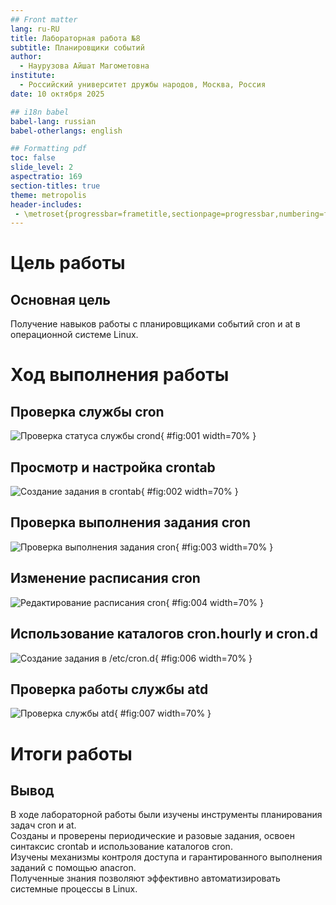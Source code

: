 ```yaml
---
## Front matter
lang: ru-RU
title: Лабораторная работа №8
subtitle: Планировщики событий
author:
  - Наурузова Айшат Магометовна
institute:
  - Российский университет дружбы народов, Москва, Россия
date: 10 октября 2025

## i18n babel
babel-lang: russian
babel-otherlangs: english

## Formatting pdf
toc: false
slide_level: 2
aspectratio: 169
section-titles: true
theme: metropolis
header-includes:
 - \metroset{progressbar=frametitle,sectionpage=progressbar,numbering=fraction}
---
```


# Цель работы

## Основная цель

Получение навыков работы с планировщиками событий cron и at в операционной системе Linux.

# Ход выполнения работы

## Проверка службы cron

![Проверка статуса службы crond](Screenshot_1.png){ #fig:001 width=70% }

## Просмотр и настройка crontab

![Создание задания в crontab](Screenshot_2.png){ #fig:002 width=70% }

## Проверка выполнения задания cron

![Проверка выполнения задания cron](Screenshot_3.png){ #fig:003 width=70% }

## Изменение расписания cron

![Редактирование расписания cron](Screenshot_4.png){ #fig:004 width=70% }

## Использование каталогов cron.hourly и cron.d

![Создание задания в /etc/cron.d](Screenshot_6.png){ #fig:006 width=70% }

## Проверка работы службы atd

![Проверка службы atd](Screenshot_7.png){ #fig:007 width=70% }

# Итоги работы

## Вывод

В ходе лабораторной работы были изучены инструменты планирования задач cron и at.  
Созданы и проверены периодические и разовые задания, освоен синтаксис crontab и использование каталогов cron.  
Изучены механизмы контроля доступа и гарантированного выполнения заданий с помощью anacron.  
Полученные знания позволяют эффективно автоматизировать системные процессы в Linux.
